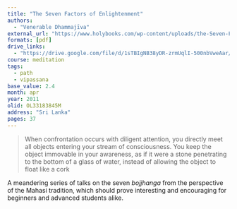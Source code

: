 ```yaml
---
title: "The Seven Factors of Enlightenment"
authors:
  - "Venerable Dhammajīva"
external_url: "https://www.holybooks.com/wp-content/uploads/the-Seven-Factors-of-Awakening.pdf"
formats: [pdf]
drive_links:
  - "https://drive.google.com/file/d/1sTBIgNB38yDR-zrmUqlI-500nbVweAar/view?usp=drivesdk"
course: meditation
tags:
  - path
  - vipassana
base_value: 2.4
month: apr
year: 2011
olid: OL33183845M
address: "Sri Lanka"
pages: 37
---
```


> When confrontation occurs with diligent attention, you directly meet all objects entering your stream of consciousness. You keep the object immovable in your awareness, as if it were a stone penetrating to the bottom of a glass of water, instead of allowing the object to float like a cork

A meandering series of talks on the seven *bojjhanga* from the perspective of the Mahasi tradition, which should prove interesting and encouraging for beginners and advanced students alike.
